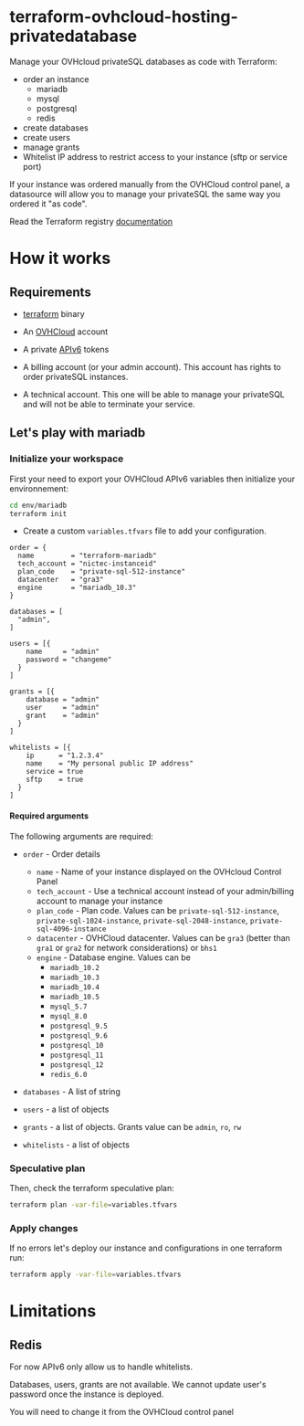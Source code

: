 # terraform-ovhcloud-hosting-privatedatabase

Manage your OVHcloud privateSQL databases as code with Terraform:

- order an instance
  - mariadb
  - mysql
  - postgresql
  - redis
- create databases
- create users
- manage grants
- Whitelist IP address to restrict access to your instance (sftp or service port)

If your instance was ordered manually from the OVHCloud control panel, a datasource will allow you to manage your privateSQL the same way you ordered it "as code".

Read the Terraform registry [documentation](https://registry.terraform.io/providers/ovh/ovh/latest/docs)

# How it works

## Requirements

- [terraform](https://www.terraform.io/downloads) binary
- An [OVHCloud](https://www.ovhcloud.com/) account
- A private [APIv6](https://www.ovh.com/auth/createToken/?GET=/order/*&PUT=/order/*&POST=/order/*&DELETE=/order/*&GET=/me/order/*&PUT=/me/order/*&POST=/me/order/*&DELETE=/me/order/*&GET=/me/notification/email/history/&GET=/me/notification/email/history&GET=/hosting/privateDatabase/*&POST=/hosting/privateDatabase/*&PUT=/hosting/privateDatabase/*&DELETE=/hosting/privateDatabase/*) tokens

- A billing account (or your admin account). This account has rights to order privateSQL instances.
- A technical account. This one will be able to manage your privateSQL and will not be able to terminate your service.

## Let's play with mariadb

### Initialize your workspace

First your need to export your OVHCloud APIv6 variables then initialize your environnement:

```sh
cd env/mariadb
terraform init
```

- Create a custom `variables.tfvars` file to add your configuration.

```hcl
order = {
  name         = "terraform-mariadb"
  tech_account = "nictec-instanceid"
  plan_code    = "private-sql-512-instance"
  datacenter   = "gra3"
  engine       = "mariadb_10.3"
}

databases = [
  "admin",
]

users = [{
    name     = "admin"
    password = "changeme"
  }
]

grants = [{
    database = "admin"
    user     = "admin"
    grant    = "admin"
  }
]

whitelists = [{
    ip      = "1.2.3.4"
    name    = "My personal public IP address"
    service = true
    sftp    = true
  }
]
```

#### Required arguments

The following arguments are required:

* `order` - Order details
    * `name` - Name of your instance displayed on the OVHcloud Control Panel
    * `tech_account` - Use a technical account instead of your admin/billing account to manage your instance
    * `plan_code` - Plan code. Values can be `private-sql-512-instance`, `private-sql-1024-instance`, `private-sql-2048-instance`, `private-sql-4096-instance`
    * `datacenter` - OVHCloud datacenter. Values can be `gra3` (better than `gra1` or `gra2` for network considerations) or `bhs1`
    * `engine` - Database engine. Values can be
        * `mariadb_10.2`
        * `mariadb_10.3`
        * `mariadb_10.4`
        * `mariadb_10.5`
        * `mysql_5.7`
        * `mysql_8.0`
        * `postgresql_9.5`
        * `postgresql_9.6`
        * `postgresql_10`
        * `postgresql_11`
        * `postgresql_12`
        * `redis_6.0`

* `databases` - A list of string
* `users` - a list of objects
* `grants` - a list of objects. Grants value can be `admin`, `ro`, `rw`
* `whitelists` - a list of objects

### Speculative plan

Then, check the terraform speculative plan:

```sh
terraform plan -var-file=variables.tfvars
```

### Apply changes

If no errors let's deploy our instance and configurations in one terraform run:

```sh
terraform apply -var-file=variables.tfvars
```

# Limitations

## Redis

For now APIv6 only allow us to handle whitelists.

Databases, users, grants are not available. We cannot update user's password once the instance is deployed.

You will need to change it from the OVHCloud control panel
